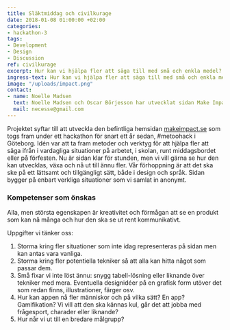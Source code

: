 ```yaml
---
title: Släktmiddag och civilkurage
date: 2018-01-08 01:00:00 +02:00
categories:
- hackathon-3
tags:
- Development
- Design
- Discussion
ref: civilkurage
excerpt: Hur kan vi hjälpa fler att säga till med små och enkla medel?
ingress-text: Hur kan vi hjälpa fler att säga till med små och enkla medel?
image: "/uploads/impact.png"
contact:
- name: Noelle Madsen
  text: Noelle Madsen och Oscar Börjesson har utvecklat sidan Make Impact under 2018. De är verksamma på Chalmers, Oscar som student och Noelle som anställd kommunikatör på studentkåren, men de har skapat projektet på sin fritid. Idén till projektet fick Noelle under #metoo-hösten där det började talas om tystnadskulturer och att våga säga ifrån, men sällan eller aldrig hur det skulle gå till att tillsammans skapa en bättre samtalskultur. Under ett #metoo-hack i Göteborg 2018 skapade ett mindre team ramarna för det som idag är hemsidan makeimpact.se. Sidan drivs ideellt utan externa aktörer. 
  mail: necesse@gmail.com
---
```

Projektet syftar till att utveckla den befintliga hemsidan <a href="https://www.makeimpact.se">makeimpact.se</a> som togs fram under ett hackathon för snart ett år sedan, #metoohack i Göteborg. Idén var att ta fram metoder och verktyg för att hjälpa fler att säga ifrån i vardagliga situationer på arbetet, i skolan, runt middagsbordet eller på förfesten. Nu är sidan klar för stunden, men vi vill gärna se hur den kan utvecklas, växa och nå ut till ännu fler. Vår förhoppning är att det ska ske på ett lättsamt och tillgängligt sätt, både i design och språk. Sidan bygger på enbart verkliga situationer som vi samlat in anonymt. 

### Kompetenser som önskas
Alla, men största egenskapen är kreativitet och förmågan att se en produkt som kan nå många och hur den ska se ut rent kommunikativt. 

Uppgifter vi tänker oss:
1. Storma kring fler situationer som inte idag representeras på sidan men kan antas vara vanliga.
2. Storma kring fler potentiella tekniker så att alla kan hitta något som passar dem.
3. Små fixar vi inte löst ännu: snygg tabell-lösning eller liknande över tekniker med mera. Eventuella designidéer på en grafisk form utöver det som redan finns, illustrationer, färger osv. 
4. Hur kan appen nå fler människor och på vilka sätt? En app? Gamifikation? Vi vill att den ska kännas kul, går det att jobba med frågesport, charader eller liknande?
5. Hur når vi ut till en bredare målgrupp?


